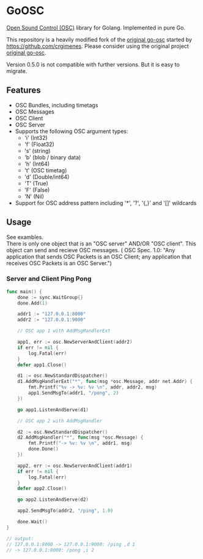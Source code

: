 # GoOSC


[Open Sound Control (OSC)](https://opensoundcontrol.stanford.edu) library for Golang. Implemented in pure Go.



This repository is a heavily modified fork of the [original go-osc](https://github.com/hypebeast/go-osc) started by https://github.com/crgimenes. Please consider using the original project [original go-osc](https://github.com/hypebeast/go-osc).

Version 0.5.0 is not compatible with further versions. But it is easy to migrate.

## Features

- OSC Bundles, including timetags
- OSC Messages
- OSC Client
- OSC Server
- Supports the following OSC argument types:
  - 'i' (Int32)
  - 'f' (Float32)
  - 's' (string)
  - 'b' (blob / binary data)
  - 'h' (Int64)
  - 't' (OSC timetag)
  - 'd' (Double/int64)
  - 'T' (True)
  - 'F' (False)
  - 'N' (Nil)
- Support for OSC address pattern including '\*', '?', '{,}' and '[]' wildcards

## Usage

See exambles.</br>
There is only one object that is an "OSC server" AND/OR "OSC client". This object can send and recieve OSC messages.
( OSC Spec. 1.0: "Any application that sends OSC Packets is an OSC Client; any application that receives OSC Packets is an OSC Server.")

### Server and Client Ping Pong

```go
func main() {
	done := sync.WaitGroup{}
	done.Add(1)

	addr1 := "127.0.0.1:8000"
	addr2 := "127.0.0.1:9000"

	// OSC app 1 with AddMsgHandlerExt

	app1, err := osc.NewServerAndClient(addr2)
	if err != nil {
		log.Fatal(err)
	}
	defer app1.Close()

	d1 := osc.NewStandardDispatcher()
	d1.AddMsgHandlerExt("*", func(msg *osc.Message, addr net.Addr) {
		fmt.Printf("%v -> %v: %v \n", addr, addr2, msg)
		app1.SendMsgTo(addr1, "/pong", 2)
	})

	go app1.ListenAndServe(d1)

	// OSC app 2 with AddMsgHandler

	d2 := osc.NewStandardDispatcher()
	d2.AddMsgHandler("*", func(msg *osc.Message) {
		fmt.Printf("-> %v: %v \n", addr1, msg)
		done.Done()
	})

	app2, err := osc.NewServerAndClient(addr1)
	if err != nil {
		log.Fatal(err)
	}
	defer app2.Close()

	go app2.ListenAndServe(d2)

	app2.SendMsgTo(addr2, "/ping", 1.0)

	done.Wait()
}

// output:
// 127.0.0.1:8000 -> 127.0.0.1:9000: /ping ,d 1
// -> 127.0.0.1:8000: /pong ,i 2
```
